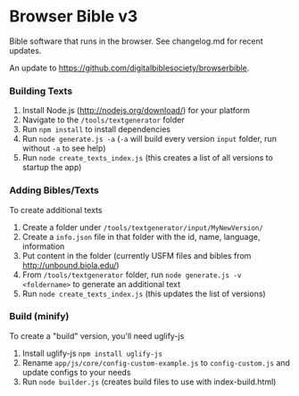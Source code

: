 # Browser Bible v3 #

Bible software that runs in the browser. See changelog.md for recent updates.

An update to https://github.com/digitalbiblesociety/browserbible.

### Building Texts ###

1. Install Node.js (http://nodejs.org/download/) for your platform
2. Navigate to the `/tools/textgenerator` folder
3. Run `npm install` to install dependencies
4. Run `node generate.js -a` (`-a` will build every version `input` folder, run without `-a` to see help)
5. Run `node create_texts_index.js` (this creates a list of all versions to startup the app)

### Adding Bibles/Texts ###

To create additional texts

1. Create a folder under `/tools/textgenerator/input/MyNewVersion/`
2. Create a `info.json` file in that folder with the id, name, language, information
3. Put content in the folder (currently USFM files and bibles from http://unbound.biola.edu/)
4. From `/tools/textgenerator` folder, run `node generate.js -v <foldername>` to generate an additional text
5. Run `node create_texts_index.js` (this updates the list of versions)

### Build (minify) ###

To create a "build" version, you'll need uglify-js

1. Install uglify-js `npm install uglify-js`
2. Rename `app/js/core/config-custom-example.js` to `config-custom.js` and update configs to your needs
3. Run `node builder.js` (creates build files to use with index-build.html)
